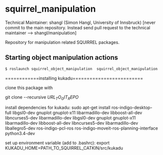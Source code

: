 squirrel_manipulation
=====================

Technical Maintainer: shangl (Simon Hangl, University of Innsbruck)
[never commit to the main repository. Instead send pull request to the technical maintainer --> shangl/manipulation]

Repository for manipulation related SQUIRREL packages.

## Starting object manipulation actions

```bash 
$ roslaunch squirrel_object_manipulation  squirrel_object_manipulation.launch
``` 

============installing kukadu=========================

clone this package with

git clone --recursive $URL_TO_GIT_REPO$

install dependencies for kukadu:
sudo apt-get install ros-indigo-desktop-full libgsl0-dev gnuplot gnuplot-x11 libarmadillo-dev libboost-all-dev libncurses5-dev libarmadillo-dev libgsl0-dev gnuplot gnuplot-x11 libarmadillo-dev libboost-all-dev libncurses5-dev libarmadillo-dev liballegro5-dev ros-indigo-pcl-ros ros-indigo-moveit-ros-planning-interface python3.4-dev

set up environment variable (add to .bashrc):
export KUKADU_HOME=PATH_TO_SQUIRREL_CATKIN/src/kukadu